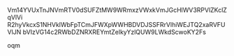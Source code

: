 Vm14YVUxTnJNVmRTV0dSUFZtMW9WRmxzVWxkVmJGcHlWV3RPVlZKclZqVlVi
R2hyVkcxS1NHVklWbFpTCmJFWXpWWHBDVDJSSFRrVlhiWEJTQ2xaRVFUVlJN
bVIzVG14c2RWbDZNRXREYmtZelkyYzlQUW9LWkdScwoKY2Fs

oqm